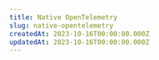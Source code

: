 ```yaml
---
title: Native OpenTelemetry
slug: native-opentelemetry
createdAt: 2023-10-16T00:00:00.000Z
updatedAt: 2023-10-16T00:00:00.000Z
---
```

